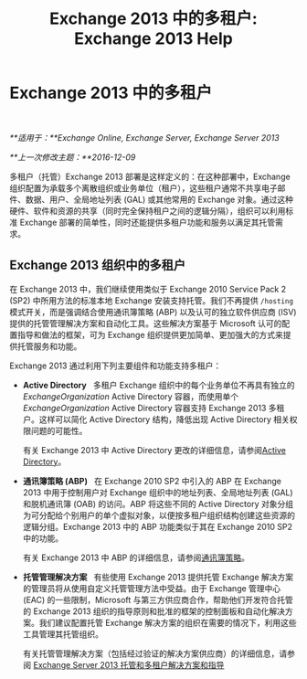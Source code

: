 ﻿---
title: 'Exchange 2013 中的多租户: Exchange 2013 Help'
TOCTitle: Exchange 2013 中的多租户
ms:assetid: df09257d-dd98-4f59-b830-1818cedda15c
ms:mtpsurl: https://technet.microsoft.com/zh-cn/library/JJ862352(v=EXCHG.150)
ms:contentKeyID: 50556681
ms.date: 01/11/2018
mtps_version: v=EXCHG.150
ms.translationtype: HT
---

# Exchange 2013 中的多租户

 

_**适用于：**Exchange Online, Exchange Server, Exchange Server 2013_

_**上一次修改主题：**2016-12-09_

多租户（托管）Exchange 2013 部署是这样定义的：在这种部署中，Exchange 组织配置为承载多个离散组织或业务单位（租户），这些租户通常不共享电子邮件、数据、用户、全局地址列表 (GAL) 或其他常用的 Exchange 对象。通过这种硬件、软件和资源的共享（同时完全保持租户之间的逻辑分隔），组织可以利用标准 Exchange 部署的简单性，同时还能提供多租户功能和服务以满足其托管需求。

## Exchange 2013 组织中的多租户

在 Exchange 2013 中，我们继续使用类似于 Exchange 2010 Service Pack 2 (SP2) 中所用方法的标准本地 Exchange 安装支持托管。我们不再提供 `/hosting` 模式开关，而是强调结合使用通讯簿策略 (ABP) 以及认可的独立软件供应商 (ISV) 提供的托管管理解决方案和自动化工具。这些解决方案基于 Microsoft 认可的配置指导和做法的框架，可为 Exchange 组织提供更加简单、更加强大的方式来提供托管服务和功能。

Exchange 2013 通过利用下列主要组件和功能支持多租户：

  - **Active Directory**   多租户 Exchange 组织中的每个业务单位不再具有独立的 *ExchangeOrganization* Active Directory 容器，而使用单个 *ExchangeOrganization* Active Directory 容器支持 Exchange 2013 多租户。这样可以简化 Active Directory 结构，降低出现 Active Directory 相关权限问题的可能性。
    
    有关 Exchange 2013 中 Active Directory 更改的详细信息，请参阅[Active Directory](active-directory-exchange-2013-help.md)。

  - **通讯簿策略 (ABP)**   在 Exchange 2010 SP2 中引入的 ABP 在 Exchange 2013 中用于控制用户对 Exchange 组织中的地址列表、全局地址列表 (GAL) 和脱机通讯簿 (OAB) 的访问。ABP 将这些不同的 Active Directory 对象分组为可分配给个别用户的单个虚拟对象，以便按多租户组织结构创建这些资源的逻辑分组。Exchange 2013 中的 ABP 功能类似于其在 Exchange 2010 SP2 中的功能。
    
    有关 Exchange 2013 中 ABP 的详细信息，请参阅[通讯簿策略](address-book-policies-exchange-2013-help.md)。

  - **托管管理解决方案**   有些使用 Exchange 2013 提供托管 Exchange 解决方案的管理员将从使用自定义托管管理方法中受益。由于 Exchange 管理中心 (EAC) 的一些限制，Microsoft 与第三方供应商合作，帮助他们开发符合托管的 Exchange 2013 组织的指导原则和批准的框架的控制面板和自动化解决方案。我们建议配置托管 Exchange 解决方案的组织在需要的情况下，利用这些工具管理其托管组织。
    
    有关托管管理解决方案（包括经过验证的解决方案供应商）的详细信息，请参阅 [Exchange Server 2013 托管和多租户解决方案和指导](https://go.microsoft.com/fwlink/?linkid=275036)

